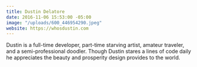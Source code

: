 ```yaml
---
title: Dustin Delatore
date: 2016-11-06 15:53:00 -05:00
image: "/uploads/600_446954290.jpeg"
website: https://whosdustin.com
---
```


Dustin is a full-time developer, part-time starving artist, amateur traveler, and a semi-professional doodler. Though Dustin stares a lines of code daily he appreciates the beauty and prosperity design provides to the world.